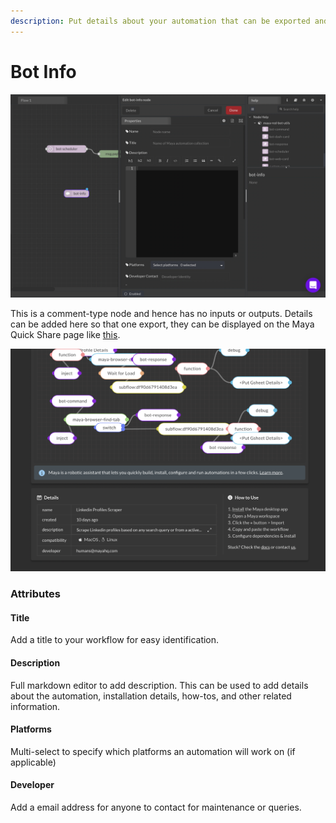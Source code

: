 ```yaml
---
description: Put details about your automation that can be exported and used anywhere.
---
```


# Bot Info

![](<../../../.gitbook/assets/image (28).png>)

This is a comment-type node and hence has no inputs or outputs. Details can be added here so that one export, they can be displayed on the Maya Quick Share page like [this](https://mayahq.com/share?link=https://raw.githubusercontent.com/mayahq/automations/main/linkedinprofiles.json).

![](<../../../.gitbook/assets/image (25).png>)

### Attributes

#### Title

Add a title to your workflow for easy identification.

#### Description

Full markdown editor to add description. This can be used to add details about the automation, installation details, how-tos, and other related information.

#### Platforms

Multi-select to specify which platforms an automation will work on (if applicable)

#### Developer

Add a email address for anyone to contact for maintenance or queries.
